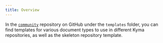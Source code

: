 ```yaml
---
title: Overview
---
```


In the [`community`](../../templates) repository on GitHub under the `templates` folder, you can find templates for various document types to use in different Kyma repositories, as well as the skeleton repository template.
